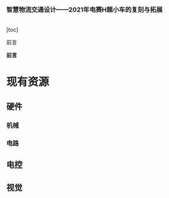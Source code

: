 ### 智慧物流交通设计——2021年电赛H题小车的复刻与拓展

<br>
[toc] 

<font size=4></font>


前言

**前言**




# 现有资源

## 硬件

### 机械

### 电路

## 电控

## 视觉


